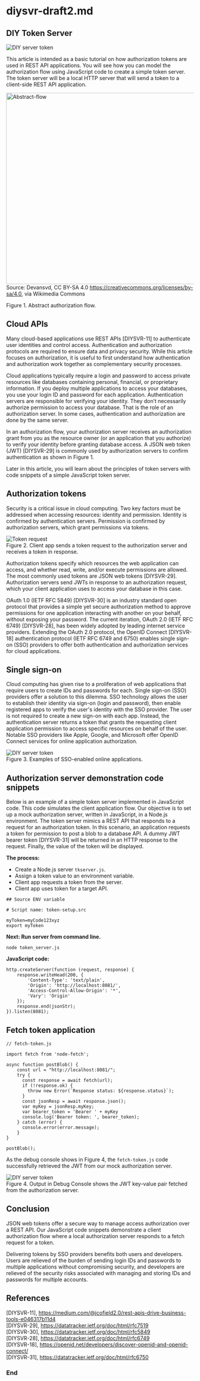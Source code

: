 # diysvr-draft2.md  

## DIY Token Server  

![DIY server token](./images/token-red.png)  

This article is intended as a basic tutorial on how authorization tokens are used in REST API applications. You will see how you can model the authorization flow using JavaScript code to create a simple token server. The token server will be a local HTTP server that will send a token to a client-side REST API application.  

<a title="Devansvd, CC BY-SA 4.0 &lt;https://creativecommons.org/licenses/by-sa/4.0&gt;, via Wikimedia Commons" href="https://commons.wikimedia.org/wiki/File:Abstract-flow.png"><img width="512" alt="Abstract-flow" src="https://upload.wikimedia.org/wikipedia/commons/thumb/7/72/Abstract-flow.png/512px-Abstract-flow.png?20210902053239"></a>  
Source: Devansvd, CC BY-SA 4.0 <https://creativecommons.org/licenses/by-sa/4.0>, via Wikimedia Commons  

Figure 1. Abstract authorization flow.  

## Cloud APIs  

Many cloud-based applications use REST APIs [DIYSVR-11] to authenticate user identities and control access. Authentication and authorization protocols are required to ensure data and privacy security. While this article focuses on authorization, it is useful to first understand how authentication and authorization work together as complementary security processes.  

Cloud applications typically require a login and password to access private resources like databases containing personal, financial, or proprietary information. If you deploy multiple applications to access your databases, you use your login ID and password for each application. Authentication servers are responsible for verifying your identity. They don’t necessarily authorize permission to access your database. That is the role of an authorization server. In some cases, authentication and authorization are done by the same server.  

In an authorization flow, your authorization server receives an authorization grant from you as the resource owner (or an application that you authorize) to verify your identity before granting database access. A JSON web token (JWT) [DIYSVR-29] is commonly used by authorization servers to confirm authentication as shown in Figure 1.  

Later in this article, you will learn about the principles of token servers with code snippets of a simple JavaScript token server.  

## Authorization tokens  

Security is a critical issue in cloud computing. Two key factors must be addressed when accessing resources: identity and permission. Identity is confirmed by authentication servers. Permission is confirmed by authorization servers, which grant permissions via tokens.  

![Token request](./images/fig2-request-token.png)  
Figure 2. Client app sends a token request to the authorization server and receives a token in response.  

Authorization tokens specify which resources the web application can access, and whether read, write, and/or execute permissions are allowed.  The most commonly used tokens are JSON web tokens [DIYSVR-29]. Authorization servers send JWTs in response to an authorization request, which your client application uses to access your database in this case.  

OAuth 1.0 (IETF RFC 5849) [DIYSVR-30] is an industry standard open protocol that provides a simple yet secure authorization method to approve permissions for one application interacting with another on your behalf, without exposing your password. The current iteration, OAuth 2.0 (IETF RFC 6749) [DIYSVR-28], has been widely adopted by leading internet service providers. Extending the OAuth 2.0 protocol, the OpenID Connect [DIYSVR-18] authentication protocol (IETF RFC 6749 and 6750) enables single sign-on (SSO) providers to offer both authentication and authorization services for cloud applications.  

## Single sign-on  

Cloud computing has given rise to a proliferation of web applications that require users to create IDs and passwords for each. Single sign-on (SSO) providers offer a solution to this dilemma. SSO technology allows the user to establish their identity via sign-on (login and password), then enable registered apps to verify the user's identity with the SSO provider. The user is not required to create a new sign-on with each app. Instead, the authentication server returns a token that grants the requesting client application permission to access specific resources on behalf of the user. Notable SSO providers like Apple, Google, and Microsoft offer OpenID Connect services for online application authorization.  

![DIY server token](./images/sso-screenshot-2.png)  
Figure 3. Examples of SSO-enabled online applications.  

## Authorization server demonstration code snippets  

Below is an example of a simple token server implemented in JavaScript code. This code simulates the client application flow. Our objective is to set up a mock authorization server, written in JavaScript, in a Node.js environment. The token server mimics a REST API that responds to a request for an authorization token. In this scenario, an application requests a token for permission to post a blob to a database API. A dummy JWT bearer token [DIYSVR-31] will be returned in an HTTP response to the request. Finally, the value of the token will be displayed.  

**The process:**  

* Create a Node.js server `tkserver.js`.  
* Assign a token value to an environment variable.  
* Client app requests a token from the server.  
* Client app uses token for a target API.  

```
## Source ENV variable   

# Script name: token-setup.src  

myToken=myCode123xyz
export myToken
```

**Next: Run server from command line.**  

`node token_server.js`  

**JavaScript code:**

```
http.createServer(function (request, response) {
    response.writeHead(200, {
        'Content-Type': 'text/plain', 
        'Origin': 'http://localhost:8081/',
        'Access-Control-Allow-Origin': '*',
        'Vary': 'Origin'
    });
    response.end(jsonStr);
}).listen(8081);
```


## Fetch token application  

```
// fetch-token.js

import fetch from 'node-fetch';

async function postBlob() {
    const url = "http://localhost:8081/"; 
    try {
      const response = await fetch(url); 
      if (!response.ok) {
        throw new Error(`Response status: ${response.status}`);
      }
      const jsonResp = await response.json();
      var myKey = jsonResp.myKey;
      var bearer_token = 'Bearer ' + myKey
      console.log('Bearer token: ', bearer_token);
    } catch (error) {
      console.error(error.message);
    }
}

postBlob();

```

As the debug console shows in Figure 4, the `fetch-token.js` code successfully retrieved the JWT from our mock authorization server.

![DIY server token](./images/debug-console.png)  
Figure 4. Output in Debug Console shows the JWT key-value pair fetched from the authorization server.  

## Conclusion  

JSON web tokens offer a secure way to manage access authorization over a REST API. Our JavaScript code snippets demonstrate a client authorization flow where a local authorization server responds to a fetch request for a token.  

Delivering tokens by SSO providers benefits both users and developers. Users are relieved of the burden of sending login IDs and passwords to multiple applications without compromising security, and developers are relieved of the security risks associated with managing and storing IDs and passwords for multiple accounts.  

## References  

[DIYSVR-11], https://medium.com/@jcofield2.0/rest-apis-drive-business-tools-e046317b11d4  
[DIYSVR-29], https://datatracker.ietf.org/doc/html/rfc7519  
[DIYSVR-30], https://datatracker.ietf.org/doc/html/rfc5849  
[DIYSVR-28], https://datatracker.ietf.org/doc/html/rfc6749  
[DIYSVR-18], https://openid.net/developers/discover-openid-and-openid-connect/  
[DIYSVR-31], https://datatracker.ietf.org/doc/html/rfc6750  


### End  
